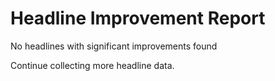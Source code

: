 # Headline Improvement Report

No headlines with significant improvements found

Continue collecting more headline data.